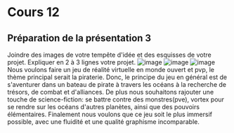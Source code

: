 # Cours 12
## Préparation de la présentation 3 
Joindre des images de votre tempête d'idée et des esquisses de votre projet. Expliquer en 2 à 3 lignes votre projet. 
![image](https://user-images.githubusercontent.com/106936139/204152963-47761fd5-cd7c-48a2-896d-c523462eb8e9.png)
![image](https://user-images.githubusercontent.com/106936139/204152992-37c31ca3-8423-4e04-9eba-7acc6c1e3cda.png)
![image](https://user-images.githubusercontent.com/106936139/204153018-de940377-ee1b-4cfb-b402-e4932326fe7f.png)
Nous voulons faire un jeu de réalité virtuelle en monde ouvert et pvp, le thème principal serait la piraterie. Donc, le principe du jeu en général est de s'aventurer dans un bateau de pirate à travers les océans à la recherche de trésors, de combat et d'alliances. De plus nous souhaitons rajouter une touche de science-fiction: se battre contre des monstres(pve), vortex pour se rendre sur les océans d'autres planètes, ainsi que des pouvoirs élémentaires. Finalement nous voulons que ce jeu soit le plus immersif possible, avec une fluidité et une qualité graphisme incomparable.
